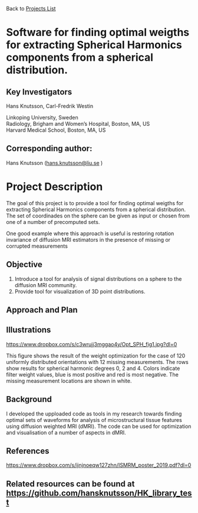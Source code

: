 Back to [Projects List](../../README.md#ProjectsList)

# Software for finding optimal weigths for extracting Spherical Harmonics components from a spherical distribution.

## Key Investigators

Hans Knutsson, Carl-Fredrik Westin

Linkoping University, Sweden  
Radiology, Brigham and Women’s Hospital, Boston, MA, US  
Harvard Medical School, Boston, MA, US

## Corresponding author:

Hans Knutsson (hans.knutsson@liu.se )

# Project Description

<!-- Add a short paragraph describing the project. -->

The goal of this project is to provide a tool for finding optimal weigths for extracting Spherical Harmonics components from a spherical distribution. The set of coordinades on the sphere can be given as input or chosen from one of a number of precomputed sets.

One good example where this approach is useful is restoring rotation invariance of diffusion MRI estimators in the presence of missing or corrupted measurements 


## Objective

<!-- Describe here WHAT you would like to achieve (what you will have as end result). -->

1. Introduce a tool for analysis of signal distributions on a sphere to the diffusion MRI community.
2. Provide tool for visualization of 3D point distributions.

## Approach and Plan

<!-- Describe here HOW you would like to achieve the objectives stated above. -->

<!-- 1. Discuss / demo the CMB platform
2. Integrate ITK into the CMB plaform
3. Integrate display of oriented image data in VTK
4. Basic thresholding -->

<!--## Progress and Next Steps-->

<!-- Update this section as you make progress, describing of what you have ACTUALLY DONE. If there are specific steps that you could not complete then you can describe them here, too. -->



## Illustrations

<!-- Add pictures and links to videos that demonstrate what has been accomplished.
![Description of picture](Example2.jpg)
![Some more images](Example2.jpg)
-->

https://www.dropbox.com/s/c3wrujj3mggao4y/Opt_SPH_fig1.jpg?dl=0

This figure shows the result of the weight optimization for the case of 120 uniformly distributed orientations with 12 missing measurements. The rows show results for spherical harmonic degrees 0, 2 and 4. Colors indicate filter weight values, blue is most positive and red is most negative. The missing measurement locations are shown in white. 

## Background 
I developed the upploaded code as tools in my research towards finding optimal sets of waveforms for analysis of microstructural tissue features using diffusion weighted MRI (dMRI). The code can be used for optimization and visualisation of a number of aspects in dMRI.

<!-- If you developed any software, include link to the source code repository. If possible, also add links to sample data, and to any relevant publications. -->

## References

https://www.dropbox.com/s/ijnjnoeqw127zhn/ISMRM_poster_2019.pdf?dl=0

## Related resources can be found at https://github.com/hansknutsson/HK_library_test
